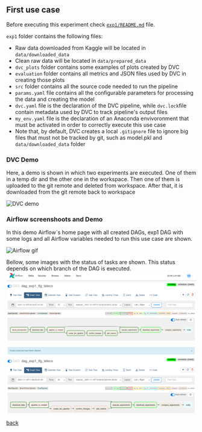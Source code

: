 ## First use case

Before executing this experiment check [`exp1/README.md`](https://github.com/meridiaz/MLOps-Evaluation/blob/main/exp1/README.md) file.

`exp1` folder contains the following files:
- Raw data downloaded from Kaggle will be located in `data/downloaded_data`
- Clean raw data will be located in `data/prepared_data`
- `dvc_plots` folder contains some examples of plots created by DVC 
- `evaluation` folder contains all metrics and JSON files used by DVC in creating those plots
- `src` folder contains all the source code needed to run the pipeline
- `params.yaml` file contains all the configurable parameters for processing the data and creating the model
- `dvc.yaml` file is the declaration of the DVC pipeline, while `dvc.lock`file contain metadata used by DVC to track pipeline's output files
- `my_env.yaml` file is the declaration of an Anaconda envivoronment that must be activated in order to correctly execute this use case
- Note that, by default, DVC creates a local `.gitignore` file to ignore big files that must not be tracked by git, such as model.pkl and `data/downloaded_data` folder

### DVC Demo

Here, a demo is shown in which two experiments are executed. One of them in a temp dir and the other one in the workspace. Then one of them is uploaded to the git remote and deleted from workspace. After that, it is downloaded from the git remote back to workspace

![DVC demo](assets/images/dvc.gif "DVC demo")

### Airflow screenshoots and Demo

In this demo Airflow`s home page with all created DAGs, exp1 DAG with some logs and all Airflow variables needed to run this use case are shown.

![](assets/images/airflow_exp1.gif "Airflow gif")

Bellow, some images with the status of tasks are shown. This status depends on which branch of the DAG is executed.
![](assets/images/captura_dag_rama1.png "Airflow screenshot")

![](assets/images/captura_dag_rama2.png "Airflow screenshot")

[back](./)
